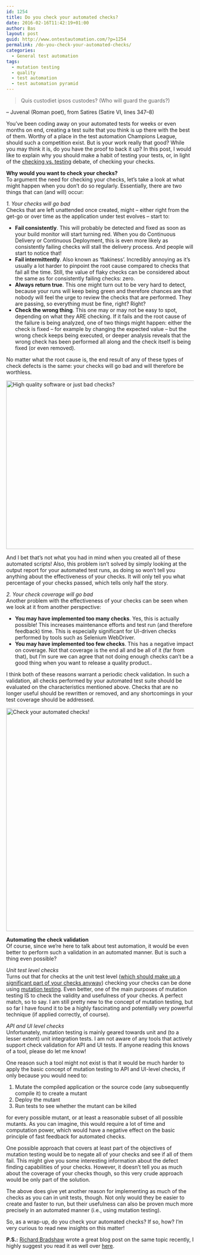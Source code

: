 ```yaml
---
id: 1254
title: Do you check your automated checks?
date: 2016-02-16T11:42:19+01:00
author: Bas
layout: post
guid: http://www.ontestautomation.com/?p=1254
permalink: /do-you-check-your-automated-checks/
categories:
  - General test automation
tags:
  - mutation testing
  - quality
  - test automation
  - test automation pyramid
---
```

> Quis custodiet ipsos custodes? (Who will guard the guards?) 

&#8211; Juvenal (Roman poet), from Satires (Satire VI, lines 347–8)

You&#8217;ve been coding away on your automated tests for weeks or even months on end, creating a test suite that you think is up there with the best of them. Worthy of a place in the test automation Champions League, should such a competition exist. But is your work really that good? While you may think it is, do you have the proof to back it up? In this post, I would like to explain why you should make a habit of testing your tests, or, in light of the <a href="http://www.satisfice.com/blog/archives/856" target="_blank">checking vs. testing</a> debate, of checking your checks.

**Why would you want to check your checks?**  
To argument the need for checking your checks, let&#8217;s take a look at what might happen when you don&#8217;t do so regularly. Essentially, there are two things that can (and will) occur:

_1. Your checks will go bad_  
Checks that are left unattended once created, might &#8211; either right from the get-go or over time as the application under test evolves &#8211; start to:

  * **Fail consistently**. This will probably be detected and fixed as soon as your build monitor will start turning red. When you do Continuous Delivery or Continuous Deployment, this is even more likely as consistently failing checks will stall the delivery process. And people will start to notice that!
  * **Fail intermittently**. Also known as &#8216;flakiness&#8217;. Incredibly annoying as it&#8217;s usually a lot harder to pinpoint the root cause compared to checks that fail all the time. Still, the value of flaky checks can be considered about the same as for consistently failing checks: zero.
  * **Always return true**. This one might turn out to be very hard to detect, because your runs will keep being green and therefore chances are that nobody will feel the urge to review the checks that are performed. They are passing, so everything must be fine, right? Right?
  * **Check the wrong thing**. This one may or may not be easy to spot, depending on what they ARE checking. If it fails and the root cause of the failure is being analyzed, one of two things might happen: either the check is fixed &#8211; for example by changing the expected value &#8211; but the wrong check keeps being executed, or deeper analysis reveals that the wrong check has been performed all along and the check itself is being fixed (or even removed).

No matter what the root cause is, the end result of any of these types of check defects is the same: your checks will go bad and will therefore be worthless.

<a href="http://www.ontestautomation.com/do-you-check-your-automated-checks/good_quality_or_bad_checks/" rel="attachment wp-att-1259"><img src="http://www.ontestautomation.com/wp-content/uploads/2016/02/good_quality_or_bad_checks.png" alt="High quality software or just bad checks?" width="604" height="453" class="aligncenter size-full wp-image-1259" srcset="https://www.ontestautomation.com/wp-content/uploads/2016/02/good_quality_or_bad_checks.png 604w, https://www.ontestautomation.com/wp-content/uploads/2016/02/good_quality_or_bad_checks-300x225.png 300w" sizes="(max-width: 604px) 100vw, 604px" /></a>

And I bet that&#8217;s not what you had in mind when you created all of these automated scripts! Also, this problem isn&#8217;t solved by simply looking at the output report for your automated test runs, as doing so won&#8217;t tell you anything about the effectiveness of your checks. It will only tell you what percentage of your checks passed, which tells only half the story.

_2. Your check coverage will go bad_  
Another problem with the effectiveness of your checks can be seen when we look at it from another perspective:

  * **You may have implemented too many checks**. Yes, this is actually possible! This increases maintenance efforts and test run (and therefore feedback) time. This is especially significant for UI-driven checks performed by tools such as Selenium WebDriver.
  * **You may have implemented too few checks**. This has a negative impact on coverage. Not that coverage is the end all and be all of it (far from that), but I&#8217;m sure we can agree that not doing enough checks can&#8217;t be a good thing when you want to release a quality product..

I think both of these reasons warrant a periodic check validation. In such a validation, all checks performed by your automated test suite should be evaluated on the characteristics mentioned above. Checks that are no longer useful should be rewritten or removed, and any shortcomings in your test coverage should be addressed.

<a href="http://www.ontestautomation.com/do-you-check-your-automated-checks/check_your_automated_checks/" rel="attachment wp-att-1258"><img src="http://www.ontestautomation.com/wp-content/uploads/2016/02/check_your_automated_checks.jpg" alt="Check your automated checks!" width="800" height="600" class="aligncenter size-full wp-image-1258" srcset="https://www.ontestautomation.com/wp-content/uploads/2016/02/check_your_automated_checks.jpg 800w, https://www.ontestautomation.com/wp-content/uploads/2016/02/check_your_automated_checks-300x225.jpg 300w, https://www.ontestautomation.com/wp-content/uploads/2016/02/check_your_automated_checks-768x576.jpg 768w" sizes="(max-width: 800px) 100vw, 800px" /></a>

**Automating the check validation**  
Of course, since we&#8217;re here to talk about test automation, it would be even better to perform such a validation in an automated manner. But is such a thing even possible?

_Unit test level checks_  
Turns out that for checks at the unit test level (<a href="https://www.mountaingoatsoftware.com/blog/the-forgotten-layer-of-the-test-automation-pyramid" target="_blank">which should make up a significant part of your checks anyway</a>) checking your checks can be done using <a href="http://www.ontestautomation.com/an-introduction-to-mutation-testing-and-pit/" target="_blank">mutation testing</a>. Even better, one of the main purposes of mutation testing IS to check the validity and usefulness of your checks. A perfect match, so to say. I am still pretty new to the concept of mutation testing, but so far I have found it to be a highly fascinating and potentially very powerful technique (if applied correctly, of course).

_API and UI level checks_  
Unfortunately, mutation testing is mainly geared towards unit and (to a lesser extent) unit integration tests. I am not aware of any tools that actively support check validation for API and UI tests. If anyone reading this knows of a tool, please do let me know!

One reason such a tool might not exist is that it would be much harder to apply the basic concept of mutation testing to API and UI-level checks, if only because you would need to:

  1. Mutate the compiled application or the source code (any subsequently compile it) to create a mutant
  2. Deploy the mutant
  3. Run tests to see whether the mutant can be killed

for every possible mutant, or at least a reasonable subset of all possible mutants. As you can imagine, this would require a lot of time and computation power, which would have a negative effect on the basic principle of fast feedback for automated checks.

One possible approach that covers at least part of the objectives of mutation testing would be to negate all of your checks and see if all of them fail. This might give you some interesting information about the defect finding capabilities of your checks. However, it doesn&#8217;t tell you as much about the coverage of your checks though, so this very crude approach would be only part of the solution.

The above does give yet another reason for implementing as much of the checks as you can in unit tests, though. Not only would they be easier to create and faster to run, but their usefulness can also be proven much more precisely in an automated manner (i.e., using mutation testing).

So, as a wrap-up, do you check your automated checks? If so, how? I&#8217;m very curious to read new insights on this matter!

**P.S.:** <a href="https://twitter.com/FriendlyTester" target="_blank">Richard Bradshaw</a> wrote a great blog post on the same topic recently, I highly suggest you read it as well over <a href="http://www.thefriendlytester.co.uk/2016/02/why-was-this-check-created.html" target="_blank">here</a>.